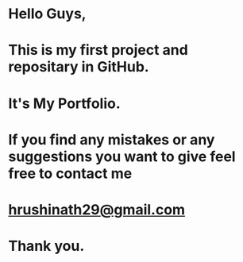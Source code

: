# Hello Guys,
# This is my first project and repositary in GitHub.
# It's My Portfolio.
# If you find any mistakes or any suggestions you want to give feel free to contact me
# hrushinath29@gmail.com
# Thank you.
